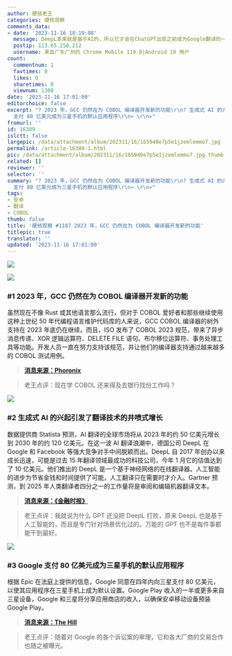 ```yaml
---
author: 硬核老王
categories: 硬核观察
comments_data:
- date: '2023-11-16 18:19:08'
  message: DeepL本来就是基于AI的，所以它才会在ChatGPT出现之前成为Google翻译的一个替代品。我还向GPT问过它和DeepL哪个翻译更准确。
  postip: 113.65.250.212
  username: 来自广东广州的 Chrome Mobile 119.0|Android 10 用户
count:
  commentnum: 1
  favtimes: 0
  likes: 0
  sharetimes: 0
  viewnum: 1308
date: '2023-11-16 17:01:00'
editorchoice: false
excerpt: "? 2023 年，GCC 仍然在为 COBOL 编译器开发新的功能\r\n? 生成式 AI 的兴起引发了翻译技术的井喷式增长\r\n? Google
  支付 80 亿美元成为三星手机的默认应用程序\r\n» \r\n»"
fromurl: ''
id: 16389
islctt: false
largepic: /data/attachment/album/202311/16/165940e7p5e1jzemlemmo7.jpg
permalink: /article-16389-1.html
pic: /data/attachment/album/202311/16/165940e7p5e1jzemlemmo7.jpg.thumb.jpg
related: []
reviewer: ''
selector: ''
summary: "? 2023 年，GCC 仍然在为 COBOL 编译器开发新的功能\r\n? 生成式 AI 的兴起引发了翻译技术的井喷式增长\r\n? Google
  支付 80 亿美元成为三星手机的默认应用程序\r\n» \r\n»"
tags:
- 安卓
- 翻译
- COBOL
thumb: false
title: '硬核观察 #1187 2023 年，GCC 仍然在为 COBOL 编译器开发新的功能'
titlepic: true
translator: ''
updated: '2023-11-16 17:01:00'
---
```


![](/data/attachment/album/202311/16/165940e7p5e1jzemlemmo7.jpg)


![](/data/attachment/album/202311/16/170019yo0ok3pypo7uzc7o.png)


### #1 2023 年，GCC 仍然在为 COBOL 编译器开发新的功能


虽然现在不像 Rust 或其他语言那么流行，但对于 COBOL 爱好者和那些继续使用这种上世纪 50 年代编程语言维护代码库的人来说，GCC COBOL 编译器的树外支持在 2023 年底仍在继续。而且，ISO 发布了 COBOL 2023 规范，带来了异步消息传递、XOR 逻辑运算符、DELETE FILE 语句、布尔移位运算符、事务处理工具等功能。开发人员一直在努力支持该规范，并让他们的编译器支持通过越来越多的 COBOL 测试用例。



> 
> **[消息来源：Phoronix](https://www.phoronix.com/news/GCC-COBOL-2023)**
> 
> 
> 



> 
> 老王点评：现在学 COBOL 还来得及去银行找份工作吗？
> 
> 
> 


![](/data/attachment/album/202311/16/170035oxudja3qpvp51pqj.png)


### #2 生成式 AI 的兴起引发了翻译技术的井喷式增长


数据提供商 Statista 预测，AI 翻译的全球市场将从 2023 年的约 50 亿美元增长到 2030 年的约 120 亿美元。在这一波 AI 翻译浪潮中，德国公司 DeepL 在 Google 和 Facebook 等强大竞争对手中间脱颖而出。DeepL 自 2017 年创办以来成长迅速，可能是过去 15 年翻译领域最成功的科技公司，今年 1 月它的估值达到了 10 亿美元。他们推出的 DeepL 是一个基于神经网络的在线翻译器。人工智能的进步为节省金钱和时间提供了可能，人工翻译只在需要时才介入。Gartner 预测，到 2025 年人类翻译者四分之一的工作量将是审阅和编辑机器翻译文本。



> 
> **[消息来源：《金融时报》](https://www.ft.com/content/a4f7f5b6-6c42-4df0-8529-a82b526869ac)**
> 
> 
> 



> 
> 老王点评：我就说为什么 GPT 还没把 DeepL 打败，原来 DeepL 也是基于人工智能的，而且是专门针对场景优化过的。万能的 GPT 也不是每件事都能干到最好。
> 
> 
> 


![](/data/attachment/album/202311/16/170104e5mizrh55556i0t1.png)


### #3 Google 支付 80 亿美元成为三星手机的默认应用程序


根据 Epic 在法庭上提供的信息，Google 同意在四年内向三星支付 80 亿美元，以使其应用程序在三星手机上成为默认设置。Google Play 收入的一半或更多来自三星设备，Google 和三星将分享应用商店的收入，以确保安卓移动设备预装 Google Play。



> 
> **[消息来源：The Hill](https://thehill.com/policy/technology/4309219-google-paid-8-billion-to-make-its-apps-default-on-samsung-phones/)**
> 
> 
> 



> 
> 老王点评：随着对 Google 的各个诉讼案的审理，它和各大厂商的交易合作也随之被曝光。
> 
> 
>